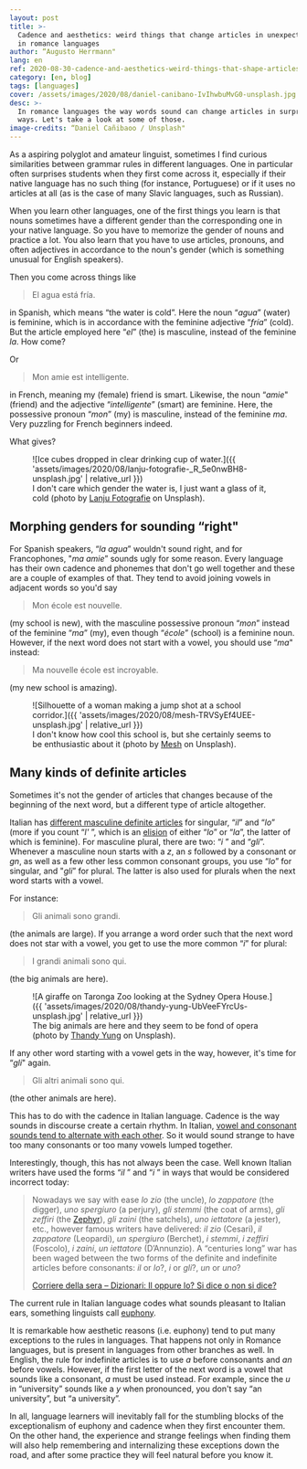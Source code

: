 ```yaml
---
layout: post
title: >-
  Cadence and aesthetics: weird things that change articles in unexpected ways
  in romance languages
author: “Augusto Herrmann"
lang: en
ref: 2020-08-30-cadence-and-aesthetics-weird-things-that-shape-articles-in-unexpected-ways-in-romance-languages
category: [en, blog]
tags: [languages]
cover: /assets/images/2020/08/daniel-canibano-IvIhwbuMvG0-unsplash.jpg
desc: >-
  In romance languages the way words sound can change articles in surprising
  ways. Let's take a look at some of those.
image-credits: “Daniel Cañibaoo / Unsplash"
---
```


As a aspiring polyglot and amateur linguist, sometimes I find curious
similarities between grammar rules in different languages. One in particular
often surprises students when they first come across it, especially if
their native language has no such thing (for instance, Portuguese) or if it
uses no articles at all (as is the case of many Slavic languages, such as
Russian).

When you learn other languages, one of the first things you learn is that
nouns sometimes have a different gender than the corresponding one in
your native language. So you have to memorize the gender of nouns and practice
a lot. You also learn that you have to use articles, pronouns, and often
adjectives in accordance to the noun's gender (which is something unusual for
English speakers).

Then you come across things like

> El agua está fría.

in Spanish, which means “the water is cold”. Here the noun “*agua*” (water) is
feminine, which is in accordance with the feminine adjective “*fría*” (cold).
But the article employed here “*el*” (the) is masculine, instead of the feminine *la*. How come?

Or

> Mon amie est intelligente.

in French, meaning my (female) friend is smart. Likewise, the noun “*amie*"
(friend) and the adjective “*intelligente*” (smart) are feminine. Here, the
possessive pronoun “*mon*” (my) is masculine, instead of the feminine *ma*.
Very puzzling for French beginners indeed.

What gives?

<figure markdown="1">
![Ice cubes dropped in clear drinking cup of water.]({{ 'assets/images/2020/08/lanju-fotografie-_R_5e0nwBH8-unsplash.jpg' | relative_url }})
<figcaption>I don't care which gender the water is, I just want a glass of it,
cold (photo by <a target="_blank"
href="https://unsplash.com/@lanju_fotografie">Lanju Fotografie</a> on Unsplash).</figcaption>
</figure>

## Morphing genders for sounding “right"

For Spanish speakers, “*la agua*” wouldn't sound right, and for Francophones,
"*ma amie*” sounds ugly for some reason. Every language has their own cadence
and phonemes that don't go well together and these are a couple of examples of
that. They tend to avoid joining vowels in adjacent words so you'd say

> Mon école est nouvelle.

(my school is new), with the masculine possessive pronoun “*mon*” instead of
the feminine “*ma*” (my), even though “*école*” (school) is a feminine noun.
However, if the next word does not start with a vowel, you should use “*ma*"
instead:

> Ma nouvelle école est incroyable.

(my new school is amazing).

<figure markdown="1">
![Silhouette of a woman making a jump shot at a school corridor.]({{ 'assets/images/2020/08/mesh-TRVSyEf4UEE-unsplash.jpg' | relative_url }})
<figcaption>I don't know how cool this school is, but she certainly seems to
be enthusiastic about it (photo by <a target="_blank"
href="https://unsplash.com/@crypticsy">Mesh</a> on Unsplash).</figcaption>
</figure>

## Many kinds of definite articles

Sometimes it's not the gender of articles that changes because of the
beginning of the next word, but a different type of article altogether.

Italian has
[different masculine definite articles](https://en.wikipedia.org/wiki/Italian_grammar#Articles)
for singular, “*il*” and “*lo*” (more if you count “*l'* ”, which is an
[elision](https://en.wikipedia.org/wiki/Elision) of either “*lo*” or “*la*”,
the latter of which is feminine).
For masculine plural, there are two: “*i* ” and “*gli*”. Whenever a masculine
noun starts with a *z*, an *s* followed by a consonant or *gn*, as well as a
few other less common consonant groups, you use “*lo*” for singular, and
"*gli*” for plural. The latter is also used for plurals when the next word
starts with a vowel.

For instance:

> Gli animali sono grandi.

(the animals are large). If you arrange a word order such that the next word
does not star with a vowel, you get to use the more common “*i*” for plural:

> I grandi animali sono qui.

(the big animals are here).

<figure markdown="1">
![A giraffe on Taronga Zoo looking at the Sydney Opera House.]({{ 'assets/images/2020/08/thandy-yung-UbVeeFYrcUs-unsplash.jpg' | relative_url }})
<figcaption>The big animals are here and they seem to be fond of opera (photo
by <a target="_blank" href="https://unsplash.com/@thandyung">Thandy Yung</a>
on Unsplash).</figcaption>
</figure>

If any other word starting with a vowel gets in the way, however, it's time
for “*gli*" again.

> Gli altri animali sono qui.

(the other animals are here).

This has to do with the cadence in Italian language. Cadence is the way sounds
in discourse create a certain rhythm. In Italian,
[vowel and consonant sounds tend to alternate with each other](https://it.wikipedia.org/wiki/Grammatica_italiana#L'articolo).
So it would sound strange to have too many consonants or too many vowels
lumped together.

Interestingly, though, this has not always been the case. Well known Italian
writers have used the forms “*il* ” and “*i* ” in ways that would be considered
incorrect today:

> Nowadays we say with ease *lo zio* (the uncle), *lo zappatore* (the digger),
*uno spergiuro* (a perjury), *gli stemmi* (the coat of arms), *gli zeffiri*
(the [Zephyr](https://en.wikipedia.org/wiki/Zephyrus)), *gli zaini* (the
satchels), *uno iettatore* (a jester), etc., however famous writers have
delivered: *il zio* (Cesari), *il zappatore* (Leopardi), *un spergiuro*
(Berchet), *i stemmi*, *i zeffiri* (Foscolo), *i zaini*, *un iettatore*
(D’Annunzio). A “centuries long” war has been waged between the two forms of
the definite and indefinite articles before consonants: *il* or *lo*?, *i* or
*gli*?, *un* or *uno*? 
> 
> [Corriere della sera – Dizionari: Il oppure lo? Si dice o non si dice?](https://dizionari.corriere.it/dizionario-si-dice/I/il-lo.shtml)

The current rule in Italian language codes what sounds pleasant to Italian
ears, something linguists call
[euphony](https://en.wikipedia.org/wiki/Phonaesthetics#Euphony_and_cacophony).

It is remarkable how aesthetic reasons (i.e. euphony) tend to put many
exceptions to the rules in languages. That happens not only in Romance
languages, but is present in languages from other branches as well. In
English, the rule for indefinite articles is to use *a* before consonants and
*an* before vowels. However, if the first letter of the next word is a vowel
that sounds like a consonant, *a* must be used instead. For example, since the
*u* in “university” sounds like a *y* when pronounced, you don't say “an
university”, but “a university”.

In all, language learners will inevitably fall for the stumbling blocks of
the exceptionalism of euphony and cadence when they first encounter them.
On the other hand, the experience and strange feelings when finding them will
also help remembering and internalizing these exceptions down the road, and
after some practice they will feel natural before you know it.


